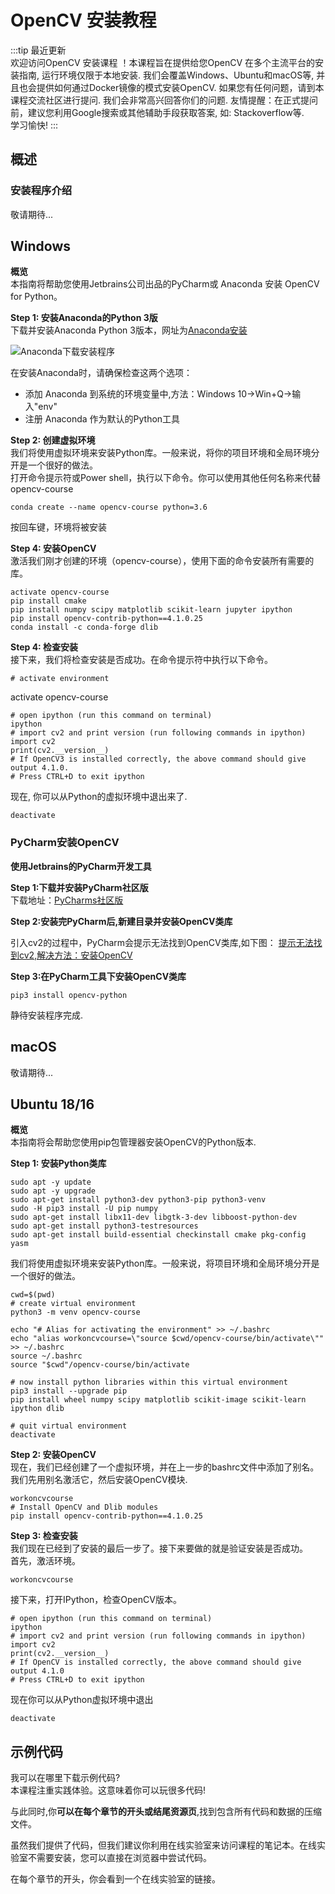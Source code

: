 # OpenCV 安装教程  

:::tip 最近更新  
欢迎访问OpenCV 安装课程 ！本课程旨在提供给您OpenCV 在多个主流平台的安装指南, 运行环境仅限于本地安装. 我们会覆盖Windows、Ubuntu和macOS等, 并且也会提供如何通过Docker镜像的模式安装OpenCV. 如果您有任何问题，请到本课程交流社区进行提问. 我们会非常高兴回答你们的问题.
友情提醒：在正式提问前，建议您利用Google搜索或其他辅助手段获取答案, 如: Stackoverflow等.  
学习愉快!
:::

## 概述   

### 安装程序介绍  
敬请期待...  

## Windows

**概览**  
本指南将帮助您使用Jetbrains公司出品的PyCharm或 Anaconda 安装 OpenCV for Python。  

**Step 1: 安装Anaconda的Python 3版**  
下载并安装Anaconda Python 3版本，网址为[Anaconda安装](https://www.anaconda.com/distribution/)  

![Anaconda下载安装程序](https://image-1256683855.cos.ap-nanjing.myqcloud.com/knowledgebase/anaconda-python-3.png)

  

在安装Anaconda时，请确保检查这两个选项：  

* 添加 Anaconda 到系统的环境变量中,方法：Windows 10->Win+Q->输入"env"  
* 注册 Anaconda 作为默认的Python工具   

**Step 2: 创建虚拟环境**  
我们将使用虚拟环境来安装Python库。一般来说，将你的项目环境和全局环境分开是一个很好的做法。  
打开命令提示符或Power shell，执行以下命令。你可以使用其他任何名称来代替opencv-course  

    conda create --name opencv-course python=3.6  

按回车键，环境将被安装  

**Step 4: 安装OpenCV**  
激活我们刚才创建的环境（opencv-course），使用下面的命令安装所有需要的库。  

    activate opencv-course  
    pip install cmake  
    pip install numpy scipy matplotlib scikit-learn jupyter ipython  
    pip install opencv-contrib-python==4.1.0.25  
    conda install -c conda-forge dlib  

**Step 4: 检查安装**  
接下来，我们将检查安装是否成功。在命令提示符中执行以下命令。  

    # activate environment

activate opencv-course

    # open ipython (run this command on terminal)  
    ipython  
    # import cv2 and print version (run following commands in ipython)  
    import cv2  
    print(cv2.__version__)  
    # If OpenCV3 is installed correctly, the above command should give output 4.1.0.  
    # Press CTRL+D to exit ipython  

现在, 你可以从Python的虚拟环境中退出来了.  

    deactivate

### PyCharm安装OpenCV  

**使用Jetbrains的PyCharm开发工具**  

**Step 1:下载并安装PyCharm社区版**  
下载地址：[PyCharms社区版](https://www.jetbrains.com/zh-cn/pycharm/download/#section=windows)  
[](https://cdn.img.kucodeai.com/knowledgebase/2020-06-19-PyCharm.png)  

**Step 2:安装完PyCharm后,新建目录并安装OpenCV类库**  

引入cv2的过程中，PyCharm会提示无法找到OpenCV类库,如下图：
[提示无法找到cv2,解决方法：安装OpenCV](https://cdn.img.kucodeai.com/knowledgebase/20200619-Cannot-install-OpenCV.png)  

**Step 3:在PyCharm工具下安装OpenCV类库**  

    pip3 install opencv-python  

静待安装程序完成.  



## macOS  

敬请期待...

## Ubuntu 18/16  

**概览**  
本指南将会帮助您使用pip包管理器安装OpenCV的Python版本.  

**Step 1: 安装Python类库**  

    sudo apt -y update  
    sudo apt -y upgrade  
    sudo apt-get install python3-dev python3-pip python3-venv  
    sudo -H pip3 install -U pip numpy  
    sudo apt-get install libx11-dev libgtk-3-dev libboost-python-dev  
    sudo apt-get install python3-testresources  
    sudo apt-get install build-essential checkinstall cmake pkg-config yasm    

我们将使用虚拟环境来安装Python库。一般来说，将项目环境和全局环境分开是一个很好的做法。  

    cwd=$(pwd)  
    # create virtual environment  
    python3 -m venv opencv-course  

    echo "# Alias for activating the environment" >> ~/.bashrc  
    echo "alias workoncvcourse=\"source $cwd/opencv-course/bin/activate\"" >> ~/.bashrc  
    source ~/.bashrc  
    source "$cwd"/opencv-course/bin/activate  

    # now install python libraries within this virtual environment  
    pip3 install --upgrade pip  
    pip install wheel numpy scipy matplotlib scikit-image scikit-learn ipython dlib  

    # quit virtual environment  
    deactivate  

**Step 2: 安装OpenCV**  
现在，我们已经创建了一个虚拟环境，并在上一步的bashrc文件中添加了别名。我们先用别名激活它，然后安装OpenCV模块.  

    
    workoncvcourse  
    # Install OpenCV and Dlib modules  
    pip install opencv-contrib-python==4.1.0.25  

**Step 3: 检查安装**  
我们现在已经到了安装的最后一步了。接下来要做的就是验证安装是否成功。  
首先，激活环境。  

    workoncvcourse

接下来，打开IPython，检查OpenCV版本。  

    # open ipython (run this command on terminal)  
    ipython  
    # import cv2 and print version (run following commands in ipython)  
    import cv2  
    print(cv2.__version__)  
    # If OpenCV is installed correctly, the above command should give output 4.1.0  
    # Press CTRL+D to exit ipython  

现在你可以从Python虚拟环境中退出  

    deactivate

## 示例代码  

我可以在哪里下载示例代码?  
本课程注重实践体验。这意味着你可以玩很多代码!  

与此同时,你**可以在每个章节的开头或结尾资源页**,找到包含所有代码和数据的压缩文件。  

虽然我们提供了代码，但我们建议你利用在线实验室来访问课程的笔记本。在线实验室不需要安装，您可以直接在浏览器中尝试代码。  

在每个章节的开头，你会看到一个在线实验室的链接。  


